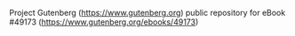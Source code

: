 Project Gutenberg (https://www.gutenberg.org) public repository for eBook #49173 (https://www.gutenberg.org/ebooks/49173)
